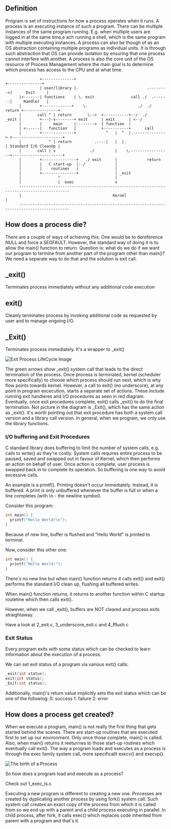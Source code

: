 ## Definition

Program is set of instructions for how a process operates when it runs.
A process is an executing instance of such a program.
There can be multiple instances of the same program running.
E.g. when multiple users are logged in at the same time,e ach running a shell, which is the same program with multiple executing instances.
A process can also be though of as an OS abstraction containing multiple programs as individual units.
It is through such abstraction that OS can provide isolation by ensuring that one process cannot interfere with another.
A process is also the core unit of the OS resource of Process Management where the main goal is to determine which process has access to the CPU and at what time.

                   +--------------+                                         +---------------+
                   | user/library |-                              .-------->|      Exit     |
          |<-------| functions    | \. exit                call ./  .-------|     Handler   |
          |        +-------------+    \.                      ./  ./ return +---------------+
          |       call ^ | return       \-->  +-----------+--/  ./
    _exit |        +---|-∨--------+ exit      | exit      | <--/
          |        |     main     |-------->  | function  |
          | <------|   function   |           +-----------+      call
          |        +--------------+             ^   |  ^  |.--------------> +----------------------+
          |            ^ | return          .----|   |  |.                   | Standard I/O CleanUp |
          |       call | ∨               ./         |    \.-----------------+----------------------+
          |        +---------------+   ./ exit      |             return
          |        |   C start-up  |-./             |
          |        |    routines   |                |
          |        +---------------+                | _exit
          |                ^                        |
          |                |  exec                  ∨
          --------------------------------------------------------------------------------------------
          |                                        Kernel                                            |
          --------------------------------------------------------------------------------------------
## How does a process die?

There are a couple of ways of achieving this. One would be to dereference NULL and force a SEGFAULT.
However, the standard way of doing it is to allow the main() function to return.
Question is: what do we do if we want our program to termine from another part of the program other than main()?
We need a separate way  to do that and the solution is exit call.

\_exit()
------

Terminates process immediately without any additional code execution

exit()
------

Cleanly terminates process by invoking additional code as requested by user and to manage ongoing I/O.

\_Exit()
------

Terminates process immediately. It's a wrapper to _exit()

![Exit Process LifeCycle Image](https://www.usna.edu/Users/cs/aviv/classes/ic221/s16/lec/13/img/process_lifecycle_exit.png)

The green arrows show _exit() system call that leads to the  direct termination of the process.
Once process is terminated, kernel (scheduler more specifically) to choose which process should run next, which is why flow points towards kernel.
However, a call to exit() (no underscore), at  any point in program excecution, starts a separate set of actions.
These include running exit handleres and I/O procedures as seen in red diagram.
Eventually, once exit procedures complete, exit() calls _exit() to do the final termination.
Not picture in the diagram is _Exit(),  which has the same action as _exit().
It's worth pointing out that exit procedure has both a system call version and a library call version.
In general, when we program, we only use the library functions.

### I/O buffering and Exit Procedures

C standard library does buffering to limit the number of system calls, e.g. calls to write() as they're costly.
System calls requires entire process to be paused, saved and swapped out in favour of Kernel, which then performs an action on behalf of user.
Once action is complete, user process is swapped back in to complete its operation.
So buffering is one way to avoid excessive calls.

An example is a printf(). Printing doesn't occur immediately. Instead, it is buffered.
A print is only unbuffered whenever the buffer is full or when a line completes (with \n - the newline symbol).

Consider this program:

```c
int main() {
  printf("Hello World!\n");
}
```
Because of new line, buffer is flushed and "Hello World" is printed to terminal.

Now, consider this other one:

```c
int main() {
  printf("Hello World!");
}
```

There's no new line but when main() function returns it calls exit() and exit() performs the standard I/O clean up, flushing all buffered writes.

When main() function returns, it returns to another function within C startup routetine which then calls exit().

However, when we call _exit(), buffers are NOT cleared and process exits straightaway.

Have a look at 2_exit.c, 3_underscore_exit.c and 4_fflush.c

### Exit Status

Every program exits with some status which can be checked to learn information about the execution of a process.

We can set exit status of a program via various exit() calls:

```c
_exit(int status);
exit(int status);
_Exit(int status);
```
Additionally, main()'s return value implicitly sets the exit status which can be one of the following:
0: success
1: failure
2: error

## How does a process get created?

When we execute a program, main() is not really the first thing that gets started behind the scenes.
There are start-up routines that are executed first to set up our environment.
Only once those complete, main() is called.
Also, when main() returns it reeturnws to those start-up routines which eventually call exit().
The way a program loads and executes as a process is through the exec family system call, more specificallt execv() and execvp().

![The birth of a Process](https://www.usna.edu/Users/cs/aviv/classes/ic221/s16/lec/13/img/process_lifecycle_exit_exec.png)

So how does a program load and execute as a process?

Check out 1_exec_ls.c

Executing a new program is different to creating a new one.
Processes are created by dyplicating another process by using fork() system call.
Such system call creates an exact copy of the process from which it is called from so we end up with a parent and a child process executing in parallel.
In child process, after fork, it calls exec() which replaces code inherited from parent with a program and that's it.

